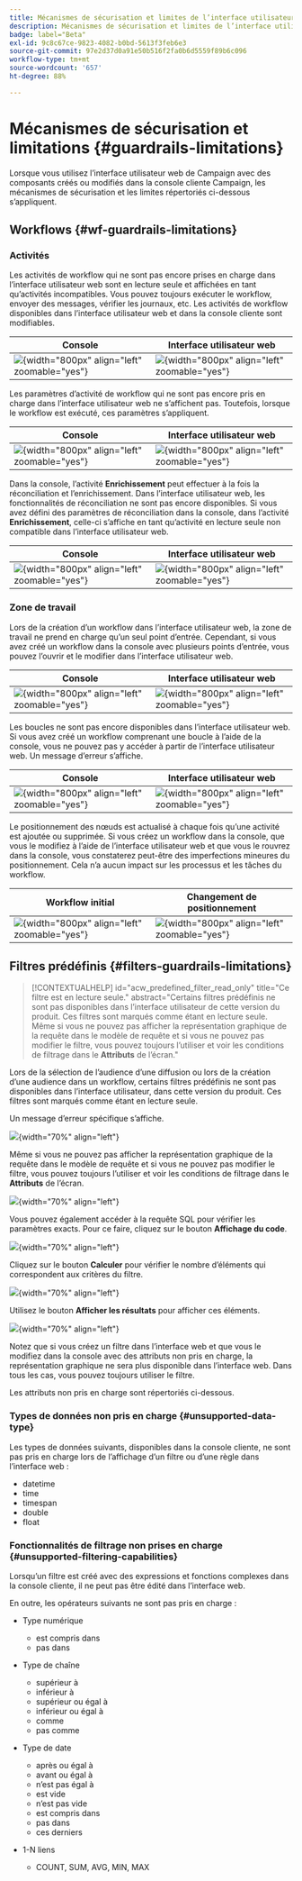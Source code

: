 ```yaml
---
title: Mécanismes de sécurisation et limites de l’interface utilisateur web de Campaign
description: Mécanismes de sécurisation et limites de l’interface utilisateur web de Campaign
badge: label="Beta"
exl-id: 9c8c67ce-9823-4082-b0bd-5613f3feb6e3
source-git-commit: 97e2d37d0a91e50b516f2fa0b6d5559f89b6c096
workflow-type: tm+mt
source-wordcount: '657'
ht-degree: 88%

---
```


# Mécanismes de sécurisation et limitations {#guardrails-limitations}

Lorsque vous utilisez l’interface utilisateur web de Campaign avec des composants créés ou modifiés dans la console cliente Campaign, les mécanismes de sécurisation et les limites répertoriés ci-dessous s’appliquent.

## Workflows {#wf-guardrails-limitations}

### Activités

Les activités de workflow qui ne sont pas encore prises en charge dans l’interface utilisateur web sont en lecture seule et affichées en tant qu’activités incompatibles. Vous pouvez toujours exécuter le workflow, envoyer des messages, vérifier les journaux, etc. Les activités de workflow disponibles dans l’interface utilisateur web et dans la console cliente sont modifiables.

| Console | Interface utilisateur web |
| --- | --- |
| ![](assets/limitations-activities-console.png){width="800px" align="left" zoomable="yes"} | ![](assets/limitations-activities-web.png){width="800px" align="left" zoomable="yes"} |

Les paramètres d’activité de workflow qui ne sont pas encore pris en charge dans l’interface utilisateur web ne s’affichent pas. Toutefois, lorsque le workflow est exécuté, ces paramètres s’appliquent.

| Console | Interface utilisateur web |
| --- | --- |
| ![](assets/limitations-options-console.png){width="800px" align="left" zoomable="yes"} | ![](assets/limitations-options-web.png){width="800px" align="left" zoomable="yes"} |

Dans la console, l’activité **Enrichissement** peut effectuer à la fois la réconciliation et l’enrichissement. Dans l’interface utilisateur web, les fonctionnalités de réconciliation ne sont pas encore disponibles. Si vous avez défini des paramètres de réconciliation dans la console, dans l’activité **Enrichissement**, celle-ci s’affiche en tant qu’activité en lecture seule non compatible dans l’interface utilisateur web.

| Console | Interface utilisateur web |
| --- | --- |
| ![](assets/limitations-options-console.png){width="800px" align="left" zoomable="yes"} | ![](assets/limitations-options-web.png){width="800px" align="left" zoomable="yes"} |

### Zone de travail

Lors de la création d’un workflow dans l’interface utilisateur web, la zone de travail ne prend en charge qu’un seul point d’entrée. Cependant, si vous avez créé un workflow dans la console avec plusieurs points d’entrée, vous pouvez l’ouvrir et le modifier dans l’interface utilisateur web.

| Console | Interface utilisateur web |
| --- | --- |
| ![](assets/limitations-multiple-console.png){width="800px" align="left" zoomable="yes"} | ![](assets/limitations-multiple-web.png){width="800px" align="left" zoomable="yes"} |

Les boucles ne sont pas encore disponibles dans l’interface utilisateur web. Si vous avez créé un workflow comprenant une boucle à l’aide de la console, vous ne pouvez pas y accéder à partir de l’interface utilisateur web. Un message d’erreur s’affiche.

| Console | Interface utilisateur web |
| --- | --- |
| ![](assets/limitations-loops-console.png){width="800px" align="left" zoomable="yes"} | ![](assets/limitations-loops-web.png){width="800px" align="left" zoomable="yes"} |

Le positionnement des nœuds est actualisé à chaque fois qu’une activité est ajoutée ou supprimée. Si vous créez un workflow dans la console, que vous le modifiez à l’aide de l’interface utilisateur web et que vous le rouvrez dans la console, vous constaterez peut-être des imperfections mineures du positionnement. Cela n’a aucun impact sur les processus et les tâches du workflow.

| Workflow initial | Changement de positionnement |
| --- | --- |
| ![](assets/limitations-positioning1.png){width="800px" align="left" zoomable="yes"} | ![](assets/limitations-positioning2.png){width="800px" align="left" zoomable="yes"} |

## Filtres prédéfinis {#filters-guardrails-limitations}

>[!CONTEXTUALHELP]
>id="acw_predefined_filter_read_only"
>title="Ce filtre est en lecture seule."
>abstract="Certains filtres prédéfinis ne sont pas disponibles dans l’interface utilisateur de cette version du produit. Ces filtres sont marqués comme étant en lecture seule. Même si vous ne pouvez pas afficher la représentation graphique de la requête dans le modèle de requête et si vous ne pouvez pas modifier le filtre, vous pouvez toujours l’utiliser et voir les conditions de filtrage dans le **Attributs** de l’écran."

Lors de la sélection de l’audience d’une diffusion ou lors de la création d’une audience dans un workflow, certains filtres prédéfinis ne sont pas disponibles dans l’interface utilisateur, dans cette version du produit. Ces filtres sont marqués comme étant en lecture seule.

Un message d’erreur spécifique s’affiche.

![](assets/filter-unavailable.png){width="70%" align="left"}

Même si vous ne pouvez pas afficher la représentation graphique de la requête dans le modèle de requête et si vous ne pouvez pas modifier le filtre, vous pouvez toujours l’utiliser et voir les conditions de filtrage dans le **Attributs** de l’écran.

![](assets/rule-edit.png){width="70%" align="left"}

Vous pouvez également accéder à la requête SQL pour vérifier les paramètres exacts. Pour ce faire, cliquez sur le bouton **Affichage du code**.

![](assets/rule-code-view.png){width="70%" align="left"}

Cliquez sur le bouton **Calculer** pour vérifier le nombre d’éléments qui correspondent aux critères du filtre.

![](assets/rule-calculate.png){width="70%" align="left"}

Utilisez le bouton **Afficher les résultats** pour afficher ces éléments.

![](assets/rule-view-results.png){width="70%" align="left"}

Notez que si vous créez un filtre dans l’interface web et que vous le modifiez dans la console avec des attributs non pris en charge, la représentation graphique ne sera plus disponible dans l’interface web. Dans tous les cas, vous pouvez toujours utiliser le filtre.

Les attributs non pris en charge sont répertoriés ci-dessous.

### Types de données non pris en charge {#unsupported-data-type}

Les types de données suivants, disponibles dans la console cliente, ne sont pas pris en charge lors de l’affichage d’un filtre ou d’une règle dans l’interface web :

* datetime
* time
* timespan
* double
* float

### Fonctionnalités de filtrage non prises en charge {#unsupported-filtering-capabilities}

Lorsqu’un filtre est créé avec des expressions et fonctions complexes dans la console cliente, il ne peut pas être édité dans l’interface web.

En outre, les opérateurs suivants ne sont pas pris en charge :

* Type numérique
   * est compris dans
   * pas dans

* Type de chaîne
   * supérieur à
   * inférieur à
   * supérieur ou égal à
   * inférieur ou égal à
   * comme
   * pas comme

* Type de date
   * après ou égal à
   * avant ou égal à
   * n’est pas égal à
   * est vide
   * n’est pas vide
   * est compris dans
   * pas dans
   * ces derniers

* 1-N liens
   * COUNT, SUM, AVG, MIN, MAX
